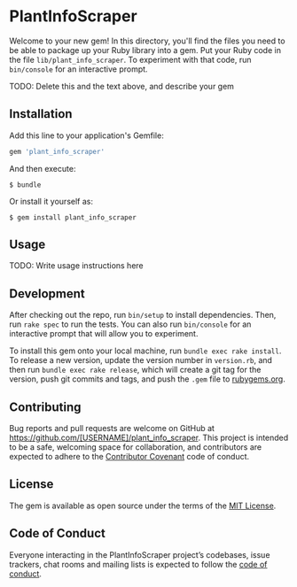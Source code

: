 # PlantInfoScraper

Welcome to your new gem! In this directory, you'll find the files you need to be able to package up your Ruby library into a gem. Put your Ruby code in the file `lib/plant_info_scraper`. To experiment with that code, run `bin/console` for an interactive prompt.

TODO: Delete this and the text above, and describe your gem

## Installation

Add this line to your application's Gemfile:

```ruby
gem 'plant_info_scraper'
```

And then execute:

    $ bundle

Or install it yourself as:

    $ gem install plant_info_scraper

## Usage

TODO: Write usage instructions here

## Development

After checking out the repo, run `bin/setup` to install dependencies. Then, run `rake spec` to run the tests. You can also run `bin/console` for an interactive prompt that will allow you to experiment.

To install this gem onto your local machine, run `bundle exec rake install`. To release a new version, update the version number in `version.rb`, and then run `bundle exec rake release`, which will create a git tag for the version, push git commits and tags, and push the `.gem` file to [rubygems.org](https://rubygems.org).

## Contributing

Bug reports and pull requests are welcome on GitHub at https://github.com/[USERNAME]/plant_info_scraper. This project is intended to be a safe, welcoming space for collaboration, and contributors are expected to adhere to the [Contributor Covenant](http://contributor-covenant.org) code of conduct.

## License

The gem is available as open source under the terms of the [MIT License](https://opensource.org/licenses/MIT).

## Code of Conduct

Everyone interacting in the PlantInfoScraper project’s codebases, issue trackers, chat rooms and mailing lists is expected to follow the [code of conduct](https://github.com/[USERNAME]/plant_info_scraper/blob/master/CODE_OF_CONDUCT.md).
